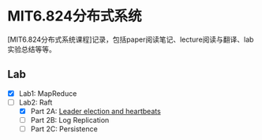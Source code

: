 # MIT6.824分布式系统   
[MIT6.824分布式系统课程]记录，包括paper阅读笔记、lecture阅读与翻译、lab实验总结等等。

## Lab  
- [x] Lab1: MapReduce
- [ ] Lab2: Raft    
    - [x] Part 2A: [Leader election and heartbeats](https://github.com/Wangzhike/MIT6.824_DistrbutedSystem/raw/master/lab/lab2-Raft/Part-2A/readme.md)
    - [ ] Part 2B: Log Replication
    - [ ] Part 2C: Persistence